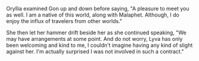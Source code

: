 Oryllia examined Gon up and down before saying, "A pleasure to meet you as well. I am a native of this world, along with Malaphet. Although, I do enjoy the influx of travelers from other worlds."

She then let her hammer drift beside her as she continued speaking, "We may have arrangements at some point. And do not worry, Lyva has only been welcoming and kind to me, I couldn't imagine having any kind of slight against her. I'm actually surprised I was not involved in such a contract."